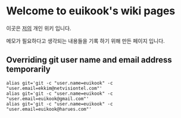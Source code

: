 # Welcome to euikook's wiki pages

이곳은 [저의](About.md) 개인 위키 입니다. 

메모가 필요하다고 생각되는 내용들을 기록 하기 위해 만든 페이지 입니다.

## Overriding git user name and email address temporarily
```
alias git='git -c "user.name=euikook" -c "user.email=ekkim@netvisiontel.com"'
alias git='git -c "user.name=euikook" -c "user.email=euikook@gmail.com"'
alias git='git -c "user.name=euikook" -c "user.email=euikook@harues.com"'
```